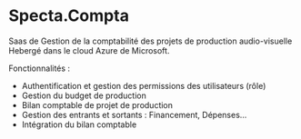 # Specta.Compta
Saas de Gestion de la comptabilité des projets de production audio-visuelle
Hebergé dans le cloud Azure de Microsoft.

Fonctionnalités :

 *  Authentification et gestion des permissions des utilisateurs (rôle)
 *  Gestion du budget de production
 *  Bilan comptable de projet de production
 *  Gestion des entrants et sortants : Financement, Dépenses...
 *  Intégration du bilan comptable
